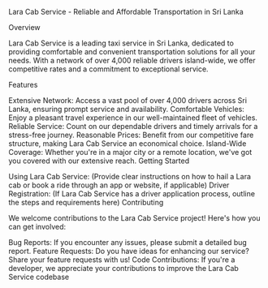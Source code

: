 Lara Cab Service - Reliable and Affordable Transportation in Sri Lanka

Overview

Lara Cab Service is a leading taxi service in Sri Lanka, dedicated to providing comfortable and convenient transportation solutions for all your needs. With a network of over 4,000 reliable drivers island-wide, we offer competitive rates and a commitment to exceptional service.

Features

Extensive Network: Access a vast pool of over 4,000 drivers across Sri Lanka, ensuring prompt service and availability.
Comfortable Vehicles: Enjoy a pleasant travel experience in our well-maintained fleet of vehicles.
Reliable Service: Count on our dependable drivers and timely arrivals for a stress-free journey.
Reasonable Prices: Benefit from our competitive fare structure, making Lara Cab Service an economical choice.
Island-Wide Coverage: Whether you're in a major city or a remote location, we've got you covered with our extensive reach.
Getting Started

Using Lara Cab Service: (Provide clear instructions on how to hail a Lara cab or book a ride through an app or website, if applicable)
Driver Registration: (If Lara Cab Service has a driver application process, outline the steps and requirements here)
Contributing

We welcome contributions to the Lara Cab Service project! Here's how you can get involved:

Bug Reports: If you encounter any issues, please submit a detailed bug report.
Feature Requests: Do you have ideas for enhancing our service? Share your feature requests with us!
Code Contributions: If you're a developer, we appreciate your contributions to improve the Lara Cab Service codebase
